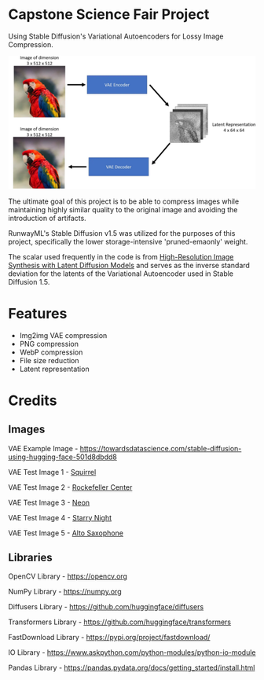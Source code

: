 # Capstone Science Fair Project
Using Stable Diffusion's Variational Autoencoders for Lossy Image Compression.

<img src="Images\vae_example.png" width="800">

The ultimate goal of this project is to be able to compress images while maintaining highly similar quality to the original image and avoiding the introduction of artifacts.

RunwayML's Stable Diffusion v1.5 was utilized for the purposes of this project, specifically the lower storage-intensive 'pruned-emaonly' weight.

The scalar used frequently in the code is from [High-Resolution Image Synthesis with Latent Diffusion Models](https://arxiv.org/abs/2112.10752) and serves as the inverse standard deviation for the latents of the Variational Autoencoder used in Stable Diffusion 1.5.

# Features
- Img2img VAE compression
- PNG compression
- WebP compression
- File size reduction 
- Latent representation

# Credits 
## Images
VAE Example Image - https://towardsdatascience.com/stable-diffusion-using-hugging-face-501d8dbdd8

VAE Test Image 1 - [Squirrel](https://upload.wikimedia.org/wikipedia/commons/1/1c/Squirrel_posing.jpg)

VAE Test Image 2 - [Rockefeller Center](https://upload.wikimedia.org/wikipedia/commons/thumb/0/05/View_of_Empire_State_Building_from_Rockefeller_Center_New_York_City_dllu.jpg/798px-View_of_Empire_State_Building_from_Rockefeller_Center_New_York_City_dllu.jpg)

VAE Test Image 3 - [Neon](https://upload.wikimedia.org/wikipedia/commons/thumb/d/df/Neon.JPG/799px-Neon.JPG)

VAE Test Image 4 - [Starry Night](https://upload.wikimedia.org/wikipedia/commons/thumb/e/ea/Van_Gogh_-_Starry_Night_-_Google_Art_Project.jpg/757px-Van_Gogh_-_Starry_Night_-_Google_Art_Project.jpg)

VAE Test Image 5 - [Alto Saxophone](https://upload.wikimedia.org/wikipedia/commons/thumb/e/e6/Alto_saxophone-E_1685-IMG_7092-gradient.jpg/600px-Alto_saxophone-E_1685-IMG_7092-gradient.jpg)

## Libraries
OpenCV Library - https://opencv.org

NumPy Library - https://numpy.org

Diffusers Library - https://github.com/huggingface/diffusers

Transformers Library - https://github.com/huggingface/transformers

FastDownload Library - https://pypi.org/project/fastdownload/

IO Library - https://www.askpython.com/python-modules/python-io-module

Pandas Library - https://pandas.pydata.org/docs/getting_started/install.html





